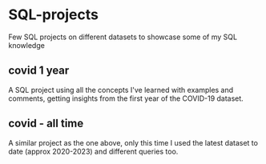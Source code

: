 # SQL-projects
Few SQL projects on different datasets to showcase some of my SQL knowledge 

## covid 1 year
A SQL project using all the concepts I've learned with examples and comments, getting insights from the first year of the COVID-19 dataset.

## covid - all time
A similar project as the one above, only this time I used the latest dataset to date (approx 2020-2023) and different queries too.

